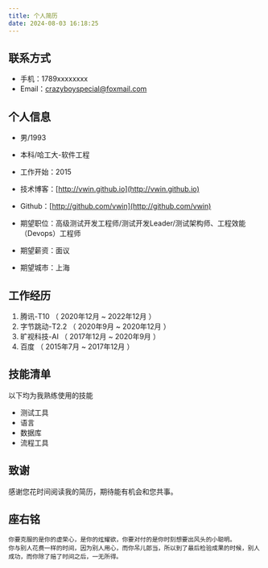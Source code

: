```yaml
---
title: 个人简历
date: 2024-08-03 16:18:25
---
```



## 联系方式
* 手机：1789xxxxxxxx
* Email：crazyboyspecial@foxmail.com


## 个人信息
- 男/1993 
- 本科/哈工大-软件工程 
- 工作开始：2015 
- 技术博客：[http://vwin.github.io](http://vwin.github.io)
- Github：[http://github.com/vwin](http://github.com/vwin)

- 期望职位：高级测试开发工程师/测试开发Leader/测试架构师、工程效能（Devops）工程师
- 期望薪资：面议
- 期望城市：上海


## 工作经历
1. 腾讯-T10 （ 2020年12月 ~ 2022年12月 ）
2. 字节跳动-T2.2 （ 2020年9月 ~ 2020年12月 ）
3. 旷视科技-AI （ 2017年12月 ~ 2020年9月 ）
4. 百度 （ 2015年7月 ~ 2017年12月 ）

## 技能清单

以下均为我熟练使用的技能

- 测试工具
- 语言
- 数据库
- 流程工具

## 致谢
感谢您花时间阅读我的简历，期待能有机会和您共事。

## 座右铭
```
你要克服的是你的虚荣心，是你的炫耀欲，你要对付的是你时刻想要出风头的小聪明。
你与别人花费一样的时间，因为别人用心，而你吊儿郎当，所以到了最后检验成果的时候，别人成功，而你除了赔了时间之后，一无所得。
```